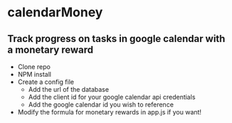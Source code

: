 # calendarMoney
## Track progress on tasks in google calendar with a monetary reward

- Clone repo
- NPM install
- Create a config file
  + Add the url of the database 
  + Add the client id for your google calendar api credentials
  + Add the google calendar id you wish to reference
- Modify the formula for monetary rewards in app.js if you want!

